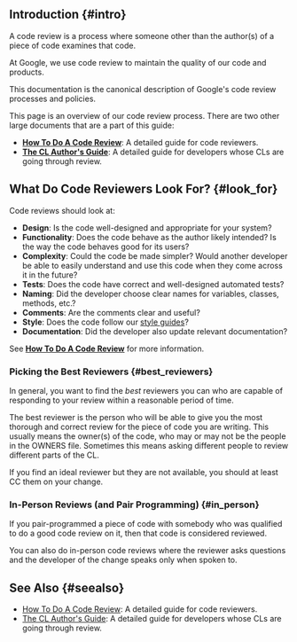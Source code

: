 ## Introduction {#intro}

A code review is a process where someone other than the author(s) of a piece of
code examines that code.

At Google, we use code review to maintain the quality of our code and products.

This documentation is the canonical description of Google's code review
processes and policies.

This page is an overview of our code review process. There are two other large
documents that are a part of this guide:

- **[How To Do A Code Review](reviewer/index.md)**: A detailed guide for code
  reviewers.
- **[The CL Author's Guide](developer/index.md)**: A detailed guide for
  developers whose CLs are going through review.

## What Do Code Reviewers Look For? {#look_for}

Code reviews should look at:

- **Design**: Is the code well-designed and appropriate for your system?
- **Functionality**: Does the code behave as the author likely intended? Is
  the way the code behaves good for its users?
- **Complexity**: Could the code be made simpler? Would another developer be
  able to easily understand and use this code when they come across it in the
  future?
- **Tests**: Does the code have correct and well-designed automated tests?
- **Naming**: Did the developer choose clear names for variables, classes,
  methods, etc.?
- **Comments**: Are the comments clear and useful?
- **Style**: Does the code follow our
  [style guides](http://google.github.io/styleguide/)?
- **Documentation**: Did the developer also update relevant documentation?

See **[How To Do A Code Review](reviewer/index.md)** for more information.

### Picking the Best Reviewers {#best_reviewers}

In general, you want to find the _best_ reviewers you can who are capable of
responding to your review within a reasonable period of time.

The best reviewer is the person who will be able to give you the most thorough
and correct review for the piece of code you are writing. This usually means the
owner(s) of the code, who may or may not be the people in the OWNERS file.
Sometimes this means asking different people to review different parts of the
CL.

If you find an ideal reviewer but they are not available, you should at least CC
them on your change.

### In-Person Reviews (and Pair Programming) {#in_person}

If you pair-programmed a piece of code with somebody who was qualified to do a
good code review on it, then that code is considered reviewed.

You can also do in-person code reviews where the reviewer asks questions and the
developer of the change speaks only when spoken to.

## See Also {#seealso}

- [How To Do A Code Review](reviewer/index.md): A detailed guide for code
  reviewers.
- [The CL Author's Guide](developer/index.md): A detailed guide for developers
  whose CLs are going through review.

